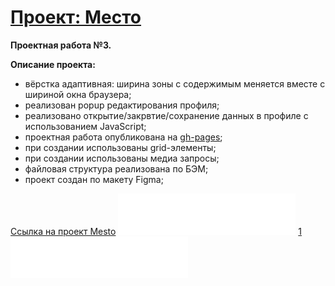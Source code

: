 
# [Проект: Место](https://aleksandr-hohlov.github.io/mesto/)
**Проектная работа №3.**


**Описание проекта:**

* вёрстка адаптивная: ширина зоны с содержимым меняется вместе с шириной окна браузера;
* реализован popup редактирования профиля;
* реализовано открытие/закрвтие/сохранение данных в профиле с использованием JavaScript;
* проектная работа опубликована на [gh-pages](https://aleksandr-hohlov.github.io/mesto/);
* при создании использованы grid-элементы;
* при создании использованы медиа запросы;
* файловая структура реализована по БЭМ;
* проект создан по макету Figma;


[Ссылка на проект Mesto](https://aleksandr-hohlov.github.io/mesto/)
[](./images/logo.svg)
![](./images/logo.svg)
[1](./images/logo.svg)
![1](./images/logo.svg)


